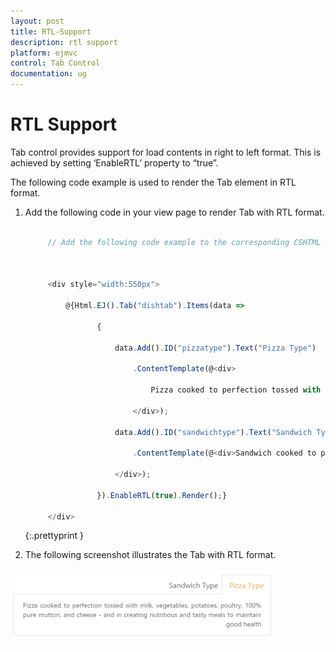 ```yaml
---
layout: post
title: RTL-Support
description: rtl support
platform: ejmvc
control: Tab Control
documentation: ug
---
```


# RTL Support

Tab control provides support for load contents in right to left format. This is achieved by setting ‘EnableRTL’ property to “true”.

The following code example is used to render the Tab element in RTL format. 

1. Add the following code in your view page to render Tab with RTL format.


   ~~~ js

		// Add the following code example to the corresponding CSHTML page to render Tab in Rtl format.



		<div style="width:550px">

			@{Html.EJ().Tab("dishtab").Items(data =>

				   {

					   data.Add().ID("pizzatype").Text("Pizza Type")

						   .ContentTemplate(@<div>

							   Pizza cooked to perfection tossed with milk, vegetables, potatoes, poultry, 100% pure mutton, and cheese - and in creating nutritious and tasty meals to maintain good health.

						   </div>);

					   data.Add().ID("sandwichtype").Text("Sandwich Type")

						   .ContentTemplate(@<div>Sandwich cooked to perfection tossed with bread, milk, vegetables, potatoes, poultry, 100% pure mutton, and cheese - and in creating nutritious and tasty meals to maintain good health.

					   </div>);

				   }).EnableRTL(true).Render();}

		</div>

   ~~~
   {:.prettyprint }



2. The following screenshot illustrates the Tab with RTL format.

![](RTL-Support_images/RTL-Support_img1.png)


